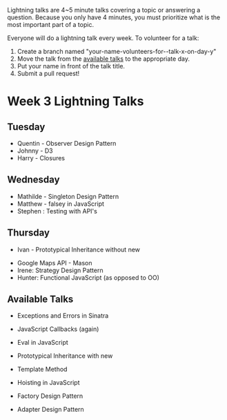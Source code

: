 Lightning talks are 4~5 minute talks covering a topic or answering a question.
Because you only have 4 minutes, you must prioritize what is the most important
part of a topic.

Everyone will do a lightning talk every week. To volunteer for a talk:

1. Create a branch named "your-name-volunteers-for--talk-x-on-day-y"
2. Move the talk from the [available talks](#availabl-talks) to the appropriate
   day.
3. Put your name in front of the talk title.
4. Submit a pull request!

# Week 3 Lightning Talks

## Tuesday

  *  Quentin - Observer Design Pattern
  *  Johnny - D3
  *  Harry - Closures

## Wednesday
  *  Mathilde - Singleton Design Pattern
  *  Matthew - falsey in JavaScript
  *  Stephen : Testing with API's

## Thursday
  *  Ivan - Prototypical Inheritance without new
- Google Maps API - Mason
- Irene: Strategy Design Pattern
- Hunter: Functional JavaScript (as opposed to OO)

## Available Talks
  *  Exceptions and Errors in Sinatra


  *  JavaScript Callbacks (again)

  *  Eval in JavaScript
  *  Prototypical Inheritance with new
  *  Template Method
  *  Hoisting in JavaScript

  *  Factory Design Pattern
  *  Adapter Design Pattern
